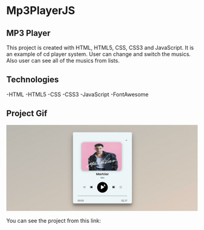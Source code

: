 # Mp3PlayerJS


<h2>MP3 Player</h2>

This project is created with HTML, HTML5, CSS, CSS3 and JavaScript. It is an example of cd player system. User can change and switch the musics. Also user can see all of the musics from lists.

<h2>Technologies</h2>

-HTML -HTML5 -CSS -CSS3 -JavaScript -FontAwesome

<h2>Project Gif</h2>

![](cd.gif)

You can see the project from this link: 

